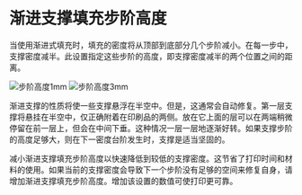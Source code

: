 渐进支撑填充步阶高度
====
当使用渐进式填充时，填充的密度将从顶部到底部分几个步阶减小。在每一步中，支撑密度减半。此设置指定这些步阶的高度，即支撑密度减半的两个位置之间的距离。

<!--screenshot {
"image_path": "gradual_support_infill_step_height_1mm.png",
"models": [
{
"script": "stair.scad",
"transformation": ["rotateY(-90)", "scaleZ(0.5)"]
}
],
"camera_position": [49, 91, -38],
"settings": {
"support_enable": true,
"support_pattern": "grid",
"support_wall_count": 0,
"support_infill_rate": 50,
"gradual_support_infill_steps": 3,
"gradual_support_infill_step_height": 1
},
"colours": 64
}-->
<!--screenshot {
"image_path": "gradual_support_infill_step_height_3mm.png",
"models": [
{
"script": "stair.scad",
"transformation": ["rotateY(-90)", "scaleZ(0.5)"]
}
],
"camera_position": [49, 91, -38],
"settings": {
"support_enable": true,
"support_pattern": "grid",
"support_wall_count": 0,
"support_infill_rate": 50,
"gradual_support_infill_steps": 3,
"gradual_support_infill_step_height": 3
},
"colours": 64
}-->
![步阶高度1mm](../images/gradual_support_infill_step_height_1mm.png)
![步阶高度3mm](../images/gradual_support_infill_step_height_3mm.png)

渐进支撑的性质将使一些支撑悬浮在半空中。但是，这通常会自动修复。第一层支撑将悬挂在半空中，仅正确附着在印刷品的两侧。放在它上面的层可以在两端稍微停留在前一层上，但会在中间下垂。这种情况一层一层地逐渐好转。如果支撑步阶的高度足够大，则在下一密度台阶发生时，支撑是适当坚固的。

减小渐进支撑填充步阶高度以快速降低到较低的支撑密度。这节省了打印时间和材料的使用。如果当前的支撑密度会导致下一个步阶没有足够的空间来修复自身，请增加渐进支撑填充步阶高度。增加该设置的数值可使打印更可靠。
